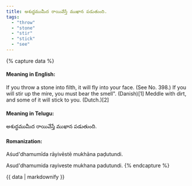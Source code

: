 ```yaml
---
title: అశుద్ధముమీద రాయివేస్తే ముఖాన పడుతుంది.
tags:
  - "throw"
  - "stone"
  - "stir"
  - "stick"
  - "see"
---
```


{% capture data %}
#### Meaning in English:
If you throw a stone into filth, it will fly into your face.
(See No. 398.)
If you will stir up the mire, you must bear the smell". (Danish)[1]
Meddle with dirt, and some of it will stick to you. (Dutch.)[2]

#### Meaning in Telugu:
అశుద్ధముమీద రాయివేస్తే ముఖాన పడుతుంది.

#### Romanization:
Aśud'dhamumīda rāyivēstē mukhāna paḍutundi.

Asud'dhamumida rayiveste mukhana padutundi.
{% endcapture %}

{{ data | markdownify }}

